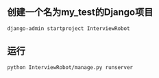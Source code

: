 ## 创建一个名为my_test的Django项目
```
django-admin startproject InterviewRobot
```

## 运行
```
python InterviewRobot/manage.py runserver
```